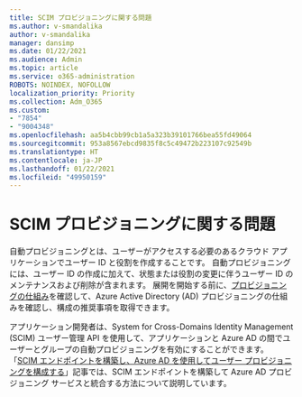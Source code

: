 ```yaml
---
title: SCIM プロビジョニングに関する問題
ms.author: v-smandalika
author: v-smandalika
manager: dansimp
ms.date: 01/22/2021
ms.audience: Admin
ms.topic: article
ms.service: o365-administration
ROBOTS: NOINDEX, NOFOLLOW
localization_priority: Priority
ms.collection: Adm_O365
ms.custom:
- "7854"
- "9004348"
ms.openlocfilehash: aa5b4cbb99cb1a5a323b39101766bea55fd49064
ms.sourcegitcommit: 953a8567ebcd9835f8c5c49472b223107c92549b
ms.translationtype: HT
ms.contentlocale: ja-JP
ms.lasthandoff: 01/22/2021
ms.locfileid: "49950159"
---
```

# <a name="scim-provisioning-issue"></a>SCIM プロビジョニングに関する問題

自動プロビジョニングとは、ユーザーがアクセスする必要のあるクラウド アプリケーションでユーザー ID と役割を作成することです。 自動プロビジョニングには、ユーザー ID の作成に加えて、状態または役割の変更に伴うユーザー ID のメンテナンスおよび削除が含まれます。 展開を開始する前に、[プロビジョニングの仕組み](https://docs.microsoft.com/azure/active-directory/app-provisioning/how-provisioning-works)を確認して、Azure Active Directory (AD) プロビジョニングの仕組みを確認し、構成の推奨事項を取得できます。

アプリケーション開発者は、System for Cross-Domains Identity Management (SCIM) ユーザー管理 API を使用して、アプリケーションと Azure AD の間でユーザーとグループの自動プロビジョニングを有効にすることができます。 「[SCIM エンドポイントを構築し、Azure AD を使用してユーザー プロビジョニングを構成する](https://docs.microsoft.com/azure/active-directory/app-provisioning/use-scim-to-provision-users-and-groups)」記事では、SCIM エンドポイントを構築して Azure AD プロビジョニング サービスと統合する方法について説明しています。



